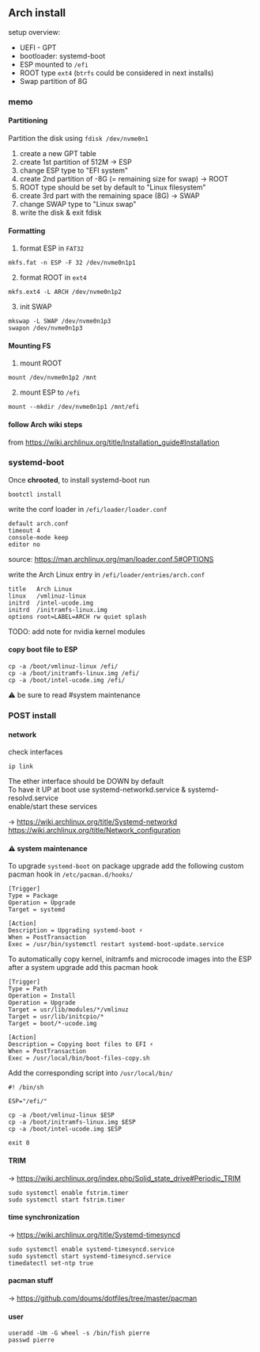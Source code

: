 ## Arch install

setup overview:

- UEFI - GPT
- bootloader: systemd-boot
- ESP mounted to `/efi`
- ROOT type `ext4` (`btrfs` could be considered in next installs)
- Swap partition of 8G

### memo

#### Partitioning

Partition the disk using `fdisk /dev/nvme0n1`

1. create a new GPT table
2. create 1st partition of 512M -> ESP
3. change ESP type to "EFI system"
4. create 2nd partition of -8G (= remaining size for swap) -> ROOT
5. ROOT type should be set by default to "Linux filesystem"
6. create 3rd part with the remaining space (8G) -> SWAP
7. change SWAP type to "Linux swap"
8. write the disk & exit fdisk

#### Formatting

1. format ESP in `FAT32`

```
mkfs.fat -n ESP -F 32 /dev/nvme0n1p1
```

2. format ROOT in `ext4`

```
mkfs.ext4 -L ARCH /dev/nvme0n1p2
```

3. init SWAP

```
mkswap -L SWAP /dev/nvme0n1p3
swapon /dev/nvme0n1p3
```

#### Mounting FS

1. mount ROOT

```
mount /dev/nvme0n1p2 /mnt
```

2. mount ESP to `/efi`

```
mount --mkdir /dev/nvme0n1p1 /mnt/efi
```

#### follow Arch wiki steps

from https://wiki.archlinux.org/title/Installation_guide#Installation

### systemd-boot

Once **chrooted**, to install systemd-boot run

```
bootctl install
```

write the conf loader in `/efi/loader/loader.conf`

```
default arch.conf
timeout 4
console-mode keep
editor no
```

source: https://man.archlinux.org/man/loader.conf.5#OPTIONS

write the Arch Linux entry in `/efi/loader/entries/arch.conf`

```
title   Arch Linux
linux   /vmlinuz-linux
initrd  /intel-ucode.img
initrd  /initramfs-linux.img
options root=LABEL=ARCH rw quiet splash
```

TODO: add note for nvidia kernel modules

#### copy boot file to ESP

```
cp -a /boot/vmlinuz-linux /efi/
cp -a /boot/initramfs-linux.img /efi/
cp -a /boot/intel-ucode.img /efi/
```

⚠ be sure to read #system maintenance

### POST install

#### network

check interfaces

```
ip link
```

The ether interface should be DOWN by default\
To have it UP at boot use systemd-networkd.service & systemd-resolvd.service\
enable/start these services

→ https://wiki.archlinux.org/title/Systemd-networkd
https://wiki.archlinux.org/title/Network_configuration

#### ⚠ system maintenance

To upgrade `systemd-boot` on package upgrade add the
following custom pacman hook in `/etc/pacman.d/hooks/`

```
[Trigger]
Type = Package
Operation = Upgrade
Target = systemd

[Action]
Description = Upgrading systemd-boot ⚡
When = PostTransaction
Exec = /usr/bin/systemctl restart systemd-boot-update.service
```

To automatically copy kernel, initramfs and microcode images into
the ESP after a system upgrade add this pacman hook

```
[Trigger]
Type = Path
Operation = Install
Operation = Upgrade
Target = usr/lib/modules/*/vmlinuz
Target = usr/lib/initcpio/*
Target = boot/*-ucode.img

[Action]
Description = Copying boot files to EFI ⚡
When = PostTransaction
Exec = /usr/local/bin/boot-files-copy.sh
```

Add the corresponding script into `/usr/local/bin/`

```
#! /bin/sh

ESP="/efi/"

cp -a /boot/vmlinuz-linux $ESP
cp -a /boot/initramfs-linux.img $ESP
cp -a /boot/intel-ucode.img $ESP

exit 0
```

#### TRIM

→ https://wiki.archlinux.org/index.php/Solid_state_drive#Periodic_TRIM

```
sudo systemctl enable fstrim.timer
sudo systemctl start fstrim.timer
```

#### time synchronization

→ https://wiki.archlinux.org/title/Systemd-timesyncd

```
sudo systemctl enable systemd-timesyncd.service
sudo systemctl start systemd-timesyncd.service
timedatectl set-ntp true
```

#### pacman stuff

→ https://github.com/doums/dotfiles/tree/master/pacman

#### user

```
useradd -Um -G wheel -s /bin/fish pierre
passwd pierre
```

